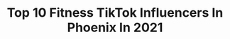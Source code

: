 ---
title: Top 10 Fitness TikTok Influencers In Phoenix In 2021
description: >-
  Find top fitness TikTok influencers in Phoenix in 2021. Most popular hashtags: #fitness #phoenix #arizona #fyp.
platform: TikTok
hits: 16
text_top: See the most popular TikTok influencers on inBeat.
text_bottom: Our search engine aggregates 16 TikTok influencers like this in Phoenix, United States for you to connect with.
profiles:
  - username: "drmarkheisig"
    fullname: >-
      Mark Heisig
    bio: >-
      DM me on insta 👆 Integrative concussion doc 🧠 Work with me 👇
    location: "United States"
    followers: 3737
    engagement: 553
    commentsToLikes: 0.114457
    id: ck9fy5tmh9drn0j78pcyzggsr
    verified: false
    hashtags: "#health, #exercise, #hockey, #mtbi"
  - username: "romanbravoyoung"
    fullname: >-
      Roman Bravo-Young
    bio: >-
      
    location: "United States"
    followers: 94300
    engagement: 1281
    commentsToLikes: 0.007501
    id: ck977j7qk4fi50j782daxu3eu
    verified: false
    hashtags: "#wrestling, #foryou, #wrestler, #wrestlers"
  - username: "vibewnavi"
    fullname: >-
      Navi✨
    bio: >-
      ☬ I love Fitness💪🏽,Bhangra💃🏻,Exploring. Staying true to myself✨ Ig:naviiikk
    location: "United States"
    followers: 2553
    engagement: 818
    commentsToLikes: 0.063412
    id: cka63m16r4yc80i78urjbm5v5
    verified: false
    hashtags: "#punjabi, #nature, #desi, #sedona"
  - username: "kingabdul_ghost"
    fullname: >-
      kingabdul_Phoenix
    bio: >-
      Wazzzzzzaaa Follow my IG @kingabdul_phoenix
    location: "United States"
    followers: 41900
    engagement: 1751
    commentsToLikes: 0.020521
    id: ckcj12jt83ohd0j23gn747988
    verified: false
    hashtags: "#workout, #viral, #fit, #fitness"
  - username: "madsandmidnight"
    fullname: >-
      Madison
    bio: >-
      25 I like fitness + dogs @madsandmidnight
    location: "United States"
    followers: 3593
    engagement: 372
    commentsToLikes: 0.026582
    id: cka0of6zg3nyj0i78d2h6lw2h
    verified: false
    hashtags: "#workout, #doitbold, #dachshund, #dialitforward"
  - username: "_ya_boy_roy"
    fullname: >-
      Roy Ulrich
    bio: >-
      🍪Ya Boy Roy 💪CEO RUF Fitness 🎙The Ya Boy Roy Show Podcast
    location: "United States"
    followers: 13700
    engagement: 984
    commentsToLikes: 0.063124
    id: ck9jzkeuz95i60j78p98as31m
    verified: false
    hashtags: "#puppylove, #fyp, #showupshowoff, #duet"
  - username: "lauramrock"
    fullname: >-
      ❤️Mama Rock❤️
    bio: >-
      Never bored never boring💕mom, traveler✈️vegan🥑rule breaker😁always grateful🎉
    location: "United States"
    followers: 4875
    engagement: 926
    commentsToLikes: 0.298083
    id: ckbfbakyz37gl0j23rziwkk4l
    verified: false
    hashtags: "#beautiful, #justdoit, #trend, #fitness"
  - username: "asuntagaribay"
    fullname: >-
      Asunta Garibay
    bio: >-
      I’m a chef with personality and opinions!! Enjoy!
    location: "United States"
    followers: 9255
    engagement: 472
    commentsToLikes: 0.043255
    id: ckcjbj1z48zo00j23yycwvf3k
    verified: false
    hashtags: "#fyp, #foryoupage, #fitness, #foodie"
  - username: "leilaparnian"
    fullname: >-
      Leila Parnian
    bio: >-
      Full time Artist 👩🏻‍🎨 Love to lift 🏋🏻‍♀️ Comedy 🎭 Insta @leilaparnian
    location: "United States"
    followers: 14200
    engagement: 427
    commentsToLikes: 0.036167
    id: ckbktiuekoo4h0j23pemraffv
    verified: false
    hashtags: "#squat, #fit, #painting, #fitfam"
  - username: "bachatawithbain"
    fullname: >-
      bachatawithbain
    bio: >-
      “How-to” videos on YouTube! Bain Craddock IG: bachatawithbain
    location: "United States"
    followers: 54000
    engagement: 483
    commentsToLikes: 0.009173
    id: ckavilwanquur0j23ez31mmjc
    verified: false
    hashtags: "#baile, #dancer, #dans, #tempe"
---